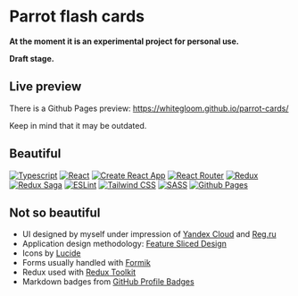 # Parrot flash cards

**At the moment it is an experimental project for personal use.**

**Draft stage.**

## Live preview

There is a Github Pages preview: https://whitegloom.github.io/parrot-cards/

Keep in mind that it may be outdated.

## Beautiful

[![Typescript](https://img.shields.io/badge/TypeScript-3178C6.svg?style=for-the-badge&logo=TypeScript&logoColor=white)](https://www.typescriptlang.org/)
[![React](https://img.shields.io/badge/React-61DAFB.svg?style=for-the-badge&logo=React&logoColor=black)](https://react.dev/)
[![Create React App](https://img.shields.io/badge/Create%20React%20App-09D3AC.svg?style=for-the-badge&logo=Create-React-App&logoColor=white)](https://create-react-app.dev/)
[![React Router](https://img.shields.io/badge/React%20Router-CA4245.svg?style=for-the-badge&logo=React-Router&logoColor=white)](https://reactrouter.com)
[![Redux](https://img.shields.io/badge/Redux-764ABC.svg?style=for-the-badge&logo=Redux&logoColor=white)](https://redux.js.org/)
[![Redux Saga](https://img.shields.io/badge/ReduxSaga-999999.svg?style=for-the-badge&logo=Redux-Saga&logoColor=white)](https://redux-saga.js.org)
[![ESLint](https://img.shields.io/badge/ESLint-4B32C3.svg?style=for-the-badge&logo=ESLint&logoColor=white)](https://eslint.org/)
[![Tailwind CSS](https://img.shields.io/badge/Tailwind%20CSS-06B6D4.svg?style=for-the-badge&logo=Tailwind-CSS&logoColor=white)](https://tailwindcss.com)
[![SASS](https://img.shields.io/badge/Sass-CC6699.svg?style=for-the-badge&logo=Sass&logoColor=white)](https://sass-lang.com/)
[![Github Pages](https://img.shields.io/badge/GitHub%20Pages-222222.svg?style=for-the-badge&logo=GitHub-Pages&logoColor=white)](https://docs.github.com/ru/pages)

## Not so beautiful

* UI designed by myself under impression of [Yandex Cloud](https://cloud.yandex.ru/en/) and [Reg.ru](https://www.reg.ru/)
* Application design methodology: [Feature Sliced Design](https://feature-sliced.design)
* Icons by [Lucide](https://lucide.dev/)
* Forms usually handled with [Formik](https://formik.org/)
* Redux used with [Redux Toolkit](https://redux-toolkit.js.org/)
* Markdown badges from [GitHub Profile Badges](https://home.aveek.io/GitHub-Profile-Badges/)
